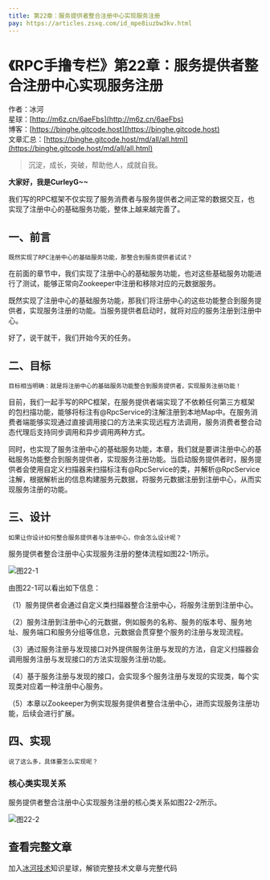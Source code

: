 ```yaml
---
title: 第22章：服务提供者整合注册中心实现服务注册
pay: https://articles.zsxq.com/id_mpe8iuzbw3kv.html
---
```


# 《RPC手撸专栏》第22章：服务提供者整合注册中心实现服务注册

作者：冰河
<br/>星球：[http://m6z.cn/6aeFbs](http://m6z.cn/6aeFbs)
<br/>博客：[https://binghe.gitcode.host](https://binghe.gitcode.host)
<br/>文章汇总：[https://binghe.gitcode.host/md/all/all.html](https://binghe.gitcode.host/md/all/all.html)

> 沉淀，成长，突破，帮助他人，成就自我。

**大家好，我是CurleyG~~**

我们写的RPC框架不仅实现了服务消费者与服务提供者之间正常的数据交互，也实现了注册中心的基础服务功能，整体上越来越完善了。

## 一、前言

`既然实现了RPC注册中心的基础服务功能，那整合到服务提供者试试？`

在前面的章节中，我们实现了注册中心的基础服务功能，也对这些基础服务功能进行了测试，能够正常向Zookeeper中注册和移除对应的元数据服务。

既然实现了注册中心的基础服务功能，那我们将注册中心的这些功能整合到服务提供者，实现服务注册的功能。当服务提供者启动时，就将对应的服务注册到注册中心。

好了，说干就干，我们开始今天的任务。

## 二、目标

`目标相当明确：就是将注册中心的基础服务功能整合到服务提供者，实现服务注册功能！`

目前，我们一起手写的RPC框架，在服务提供者端实现了不依赖任何第三方框架的包扫描功能，能够将标注有@RpcService的注解注册到本地Map中。在服务消费者端能够实现通过直接调用接口的方法来实现远程方法调用，服务消费者整合动态代理后支持同步调用和异步调用两种方式。

同时，也实现了服务注册中心的基础服务功能，本章，我们就是要讲注册中心的基础服务功能整合到服务提供者，实现服务注册功能。当启动服务提供者时，服务提供者会使用自定义扫描器来扫描标注有@RpcService的类，并解析@RpcService注解，根据解析出的信息构建服务元数据，将服务元数据注册到注册中心，从而实现服务注册的功能。

## 三、设计

`如果让你设计如何整合服务提供者与注册中心，你会怎么设计呢？`

服务提供者整合注册中心实现服务注册的整体流程如图22-1所示。

![图22-1](https://binghe.gitcode.host/assets/images/middleware/rpc/rpc-2022-10-21-002.png)

由图22-1可以看出如下信息：

（1）服务提供者会通过自定义类扫描器整合注册中心，将服务注册到注册中心。

（2）服务注册到注册中心的元数据，例如服务的名称、服务的版本号、服务地址、服务端口和服务分组等信息，元数据会贯穿整个服务的注册与发现流程。

（3）通过服务注册与发现接口对外提供服务注册与发现的方法，自定义扫描器会调用服务注册与发现接口的方法实现服务注册功能。

（4）基于服务注册与发现的接口，会实现多个服务注册与发现的实现类，每个实现类对应着一种注册中心服务。

（5）本章以Zookeeper为例实现服务提供者整合注册中心，进而实现服务注册功能，后续会进行扩展。

## 四、实现

`说了这么多，具体要怎么实现呢？`

### 核心类实现关系

服务提供者整合注册中心实现服务注册的核心类关系如图22-2所示。

![图22-2](https://binghe.gitcode.host/assets/images/middleware/rpc/rpc-2022-10-21-003.png)

## 查看完整文章

加入[冰河技术](http://m6z.cn/6aeFbs)知识星球，解锁完整技术文章与完整代码
